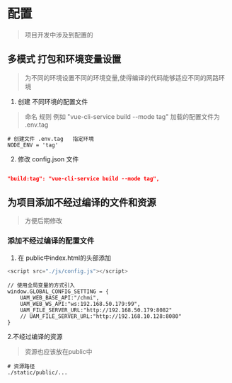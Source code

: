 # 配置

> 项目开发中涉及到配置的

## 多模式 打包和环境变量设置

> 为不同的环境设置不同的环境变量,使得编译的代码能够适应不同的网路环境

1. 创建 不同环境的配置文件 

> 命名 规则 例如  "vue-cli-service build --mode tag" 加载的配置文件为 .env.tag 

```
# 创建文件 .env.tag   指定环境
NODE_ENV = 'tag'

```

2. 修改 config.json 文件

```json

"build:tag": "vue-cli-service build --mode tag",

```


## 为项目添加不经过编译的文件和资源

> 方便后期修改

### 添加不经过编译的配置文件 

1. 在 public中index.html的头部添加 

```javascript
<script src="./js/config.js"></script>
```


```
// 使用全局变量的方式引入
window.GLOBAL_CONFIG_SETTING = {
    UAM_WEB_BASE_API:"/chmi",
    UAM_WEB_WS_API:"ws:192.168.50.179:99",
    UAM_FILE_SERVER_URL:"http://192.168.50.179:8082"
    // UAM_FILE_SERVER_URL:"http://192.168.10.128:8080"
}
````

2.不经过编译的资源

> 资源也应该放在public中

```
# 资源路径
./static/public/...
```